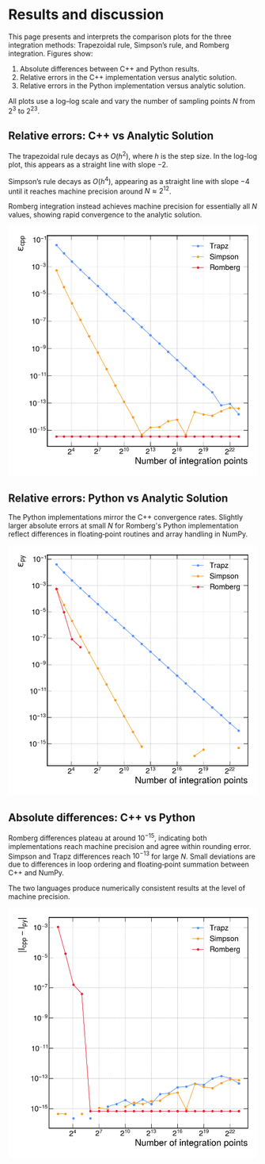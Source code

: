 # Results and discussion

This page presents and interprets the comparison plots for the three integration methods: Trapezoidal rule, Simpson’s rule, and Romberg integration. Figures show:

1. Absolute differences between C++ and Python results.
2. Relative errors in the C++ implementation versus analytic solution.
3. Relative errors in the Python implementation versus analytic solution.

All plots use a log–log scale and vary the number of sampling points $N$ from $2^3$ to $2^{23}$.


## Relative errors: C++ vs Analytic Solution

The trapezoidal rule decays as $O(h^2)$, where $h$ is the step size. In the log-log plot, this appears as a straight line with slope $-2$. 

Simpson’s rule decays as $O(h^4)$, appearing as a straight line with slope $-4$ until it reaches machine precision around $N \approx 2^{12}$.

Romberg integration instead achieves machine precision for essentially all $N$ values, showing rapid convergence to the analytic solution.

![relative_errors_cpp](./fig/relative_errors_cpp.png)

## Relative errors: Python vs Analytic Solution

The Python implementations mirror the C++ convergence rates. Slightly larger absolute errors at small $N$ for Romberg's Python implementation reflect differences in floating‑point routines and array handling in NumPy.

![relative_errors_python](./fig/relative_errors_py.png)

## Absolute differences: C++ vs Python

Romberg differences plateau at around $10^{-15}$, indicating both implementations reach machine precision and agree within rounding error. Simpson and Trapz differences reach $10^{-13}$ for large $N$. Small deviations are due to differences in loop ordering and floating‑point summation between C++ and NumPy.

The two languages produce numerically consistent results at the level of machine precision.

![absolute_differences](./fig/absolute_difference.png)